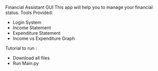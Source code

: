 Financial Assistant GUI
This app will help you to manage your financial status.
Tools Provided:
- Login System
- Income Statement
- Expenditure Statement
- Income vs Expenditure Graph

Tutorial to run :
- Download all files
- Run Main.py

